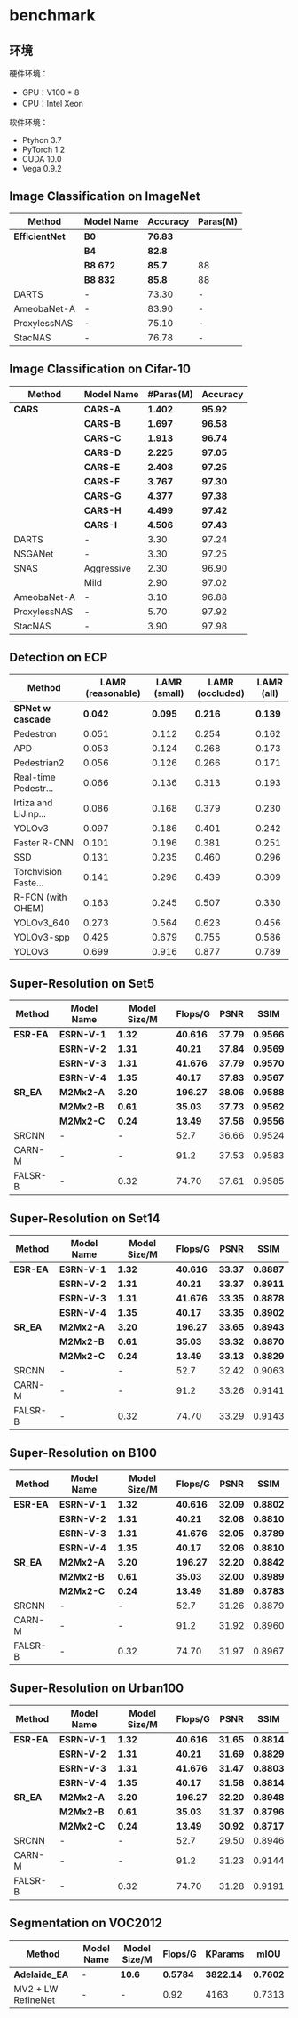 # benchmark

## 环境

硬件环境：

* GPU：V100 * 8
* CPU：Intel Xeon

软件环境：

* Ptyhon 3.7
* PyTorch 1.2
* CUDA 10.0
* Vega 0.9.2

## Image Classification on ImageNet

| Method           | Model Name       | Accuracy   | Paras(M) |
| ------------     | ------------     | --------   | -----    |
| **EfficientNet** | **B0**           | **76.83**  |          |
|                  | **B4**           | **82.8**   |          |
|                  | **B8 672**       | **85.7**   |  88      |
|                  | **B8 832**       | **85.8**   |  88      |
| DARTS            | -                | 73.30      | -        |
| AmeobaNet-A      | -                | 83.90      | -        |
| ProxylessNAS     | -                | 75.10      | -        |
| StacNAS          | -                | 76.78      | -        |

## Image Classification on Cifar-10

| Method       | Model Name | #Paras(M) | Accuracy |
| ------------ | ---------- | --------- | -------- |
| **CARS**     | **CARS-A** | **1.402** | **95.92**|
|              | **CARS-B** | **1.697** | **96.58**|
|              | **CARS-C** | **1.913** | **96.74**|
|              | **CARS-D** | **2.225** | **97.05**|
|              | **CARS-E** | **2.408** | **97.25**|
|              | **CARS-F** | **3.767** | **97.30**|
|              | **CARS-G** | **4.377** | **97.38**|
|              | **CARS-H** | **4.499** | **97.42**|
|              | **CARS-I** | **4.506** | **97.43**|
| DARTS        | -          | 3.30      | 97.24    |
| NSGANet      | -          | 3.30      | 97.25    |
| SNAS         | Aggressive | 2.30      | 96.90    |
|              | Mild       | 2.90      | 97.02    |
| AmeobaNet-A  | -          | 3.10      | 96.88    |
| ProxylessNAS | -          | 5.70      | 97.92    |
| StacNAS      | -          | 3.90      | 97.98    |

## Detection on ECP

| Method                   | LAMR \(reasonable\)  | LAMR \(small\) | LAMR \(occluded\) | LAMR \(all\) |
| ------------------------ | -------------------- | -------------- | ----------------- | ------------ |
| **SPNet w cascade**      | **0\.042**           | **0\.095**     | **0\.216**        | **0\.139**   |
| Pedestron                | 0\.051               | 0\.112         | 0\.254            | 0\.162       |
| APD                      | 0\.053               | 0\.124         | 0\.268            | 0\.173       |
| Pedestrian2              | 0\.056               | 0\.126         | 0\.266            | 0\.171       |
| Real\-time Pedestr\.\.\. | 0\.066               | 0\.136         | 0\.313            | 0\.193       |
| Irtiza and LiJinp\.\.\.  | 0\.086               | 0\.168         | 0\.379            | 0\.230       |
| YOLOv3                   | 0\.097               | 0\.186         | 0\.401            | 0\.242       |
| Faster R\-CNN            | 0\.101               | 0\.196         | 0\.381            | 0\.251       |
| SSD                      | 0\.131               | 0\.235         | 0\.460            | 0\.296       |
| Torchvision Faste\.\.\.  | 0\.141               | 0\.296         | 0\.439            | 0\.309       |
| R\-FCN \(with OHEM\)     | 0\.163               | 0\.245         | 0\.507            | 0\.330       |
| YOLOv3\_640              | 0\.273               | 0\.564         | 0\.623            | 0\.456       |
| YOLOv3\-spp              | 0\.425               | 0\.679         | 0\.755            | 0\.586       |
| YOLOv3                   | 0\.699               | 0\.916         | 0\.877            | 0\.789       |

## Super-Resolution on Set5

| Method     | Model Name   | Model Size/M | Flops/G    | PSNR      | SSIM       |
| -------    | ----------   | ------------ | -------    | -----     | ------     |
| **ESR-EA** | **ESRN-V-1** | **1.32**     | **40.616** | **37.79** | **0.9566** |
|            | **ESRN-V-2** | **1.31**     | **40.21**  | **37.84** | **0.9569** |
|            | **ESRN-V-3** | **1.31**     | **41.676** | **37.79** | **0.9570** |
|            | **ESRN-V-4** | **1.35**     | **40.17**  | **37.83** | **0.9567** |
| **SR_EA**  | **M2Mx2-A**  | **3.20**     | **196.27** | **38.06** | **0.9588** |
|            | **M2Mx2-B**  | **0.61**     | **35.03**  | **37.73** | **0.9562** |
|            | **M2Mx2-C**  | **0.24**     | **13.49**  | **37.56** | **0.9556** |
| SRCNN      | -            | -            | 52.7       | 36.66     | 0.9524     |
| CARN-M     | -            | -            | 91.2       | 37.53     | 0.9583     |
| FALSR-B    | -            | 0.32         | 74.70      | 37.61     | 0.9585     |

## Super-Resolution on Set14

| Method     | Model Name   | Model Size/M | Flops/G    | PSNR      | SSIM       |
| -------    | ----------   | ------------ | -------    | -----     | ------     |
| **ESR-EA** | **ESRN-V-1** | **1.32**     | **40.616** | **33.37** | **0.8887** |
|            | **ESRN-V-2** | **1.31**     | **40.21**  | **33.37** | **0.8911** |
|            | **ESRN-V-3** | **1.31**     | **41.676** | **33.35** | **0.8878** |
|            | **ESRN-V-4** | **1.35**     | **40.17**  | **33.35** | **0.8902** |
| **SR_EA**  | **M2Mx2-A**  | **3.20**     | **196.27** | **33.65** | **0.8943** |
|            | **M2Mx2-B**  | **0.61**     | **35.03**  | **33.32** | **0.8870** |
|            | **M2Mx2-C**  | **0.24**     | **13.49**  | **33.13** | **0.8829** |
| SRCNN      | -            | -            | 52.7       | 32.42     | 0.9063     |
| CARN-M     | -            | -            | 91.2       | 33.26     | 0.9141     |
| FALSR-B    | -            | 0.32         | 74.70      | 33.29     | 0.9143     |

## Super-Resolution on B100

| Method     | Model Name   | Model Size/M | Flops/G    | PSNR      | SSIM       |
| -------    | ----------   | ------------ | -------    | -----     | ------     |
| **ESR-EA** | **ESRN-V-1** | **1.32**     | **40.616** | **32.09** | **0.8802** |
|            | **ESRN-V-2** | **1.31**     | **40.21**  | **32.08** | **0.8810** |
|            | **ESRN-V-3** | **1.31**     | **41.676** | **32.05** | **0.8789** |
|            | **ESRN-V-4** | **1.35**     | **40.17**  | **32.06** | **0.8810** |
| **SR_EA**  | **M2Mx2-A**  | **3.20**     | **196.27** | **32.20** | **0.8842** |
|            | **M2Mx2-B**  | **0.61**     | **35.03**  | **32.00** | **0.8989** |
|            | **M2Mx2-C**  | **0.24**     | **13.49**  | **31.89** | **0.8783** |
| SRCNN      | -            | -            | 52.7       | 31.26     | 0.8879     |
| CARN-M     | -            | -            | 91.2       | 31.92     | 0.8960     |
| FALSR-B    | -            | 0.32         | 74.70      | 31.97     | 0.8967     |

## Super-Resolution on Urban100

| Method     | Model Name   | Model Size/M | Flops/G    | PSNR      | SSIM       |
| -------    | ----------   | ------------ | -------    | -----     | ------     |
| **ESR-EA** | **ESRN-V-1** | **1.32**     | **40.616** | **31.65** | **0.8814** |
|            | **ESRN-V-2** | **1.31**     | **40.21**  | **31.69** | **0.8829** |
|            | **ESRN-V-3** | **1.31**     | **41.676** | **31.47** | **0.8803** |
|            | **ESRN-V-4** | **1.35**     | **40.17**  | **31.58** | **0.8814** |
| **SR_EA**  | **M2Mx2-A**  | **3.20**     | **196.27** | **32.20** | **0.8948** |
|            | **M2Mx2-B**  | **0.61**     | **35.03**  | **31.37** | **0.8796** |
|            | **M2Mx2-C**  | **0.24**     | **13.49**  | **30.92** | **0.8717** |
| SRCNN      | -            | -            | 52.7       | 29.50     | 0.8946     |
| CARN-M     | -            | -            | 91.2       | 31.23     | 0.9144     |
| FALSR-B    | -            | 0.32         | 74.70      | 31.28     | 0.9191     |

## Segmentation on VOC2012

| Method  | Model Name | Model Size/M | Flops/G | KParams | mIOU   |
| ------- | ---------- | ------------ | ------- | ------- | ------ |
| **Adelaide_EA** | - | **10.6** | **0.5784** | **3822.14** | **0.7602** |
| MV2 + LW RefineNet | - | - | 0.92 |  4163 | 0.7313 |
